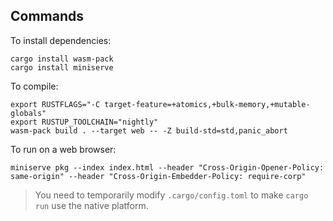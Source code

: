 ## Commands

To install dependencies:

```shell
cargo install wasm-pack
cargo install miniserve
```

To compile:

```shell
export RUSTFLAGS="-C target-feature=+atomics,+bulk-memory,+mutable-globals"
export RUSTUP_TOOLCHAIN="nightly"
wasm-pack build . --target web -- -Z build-std=std,panic_abort
```

To run on a web browser:

```shell
miniserve pkg --index index.html --header "Cross-Origin-Opener-Policy: same-origin" --header "Cross-Origin-Embedder-Policy: require-corp"
```

> You need to temporarily modify `.cargo/config.toml` to make `cargo run` use the native platform.
